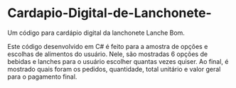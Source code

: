 # Cardapio-Digital-de-Lanchonete-
Um código para cardápio digital da lanchonete Lanche Bom.

Este código desenvolvido em C# é feito para a amostra de opções e escolhas de alimentos do usuário. Nele, são mostradas 6 opções de bebidas e lanches para o usuário escolher quantas vezes quiser. Ao final, é mostrado quais foram os pedidos, quantidade, total unitário e valor geral para o pagamento final.